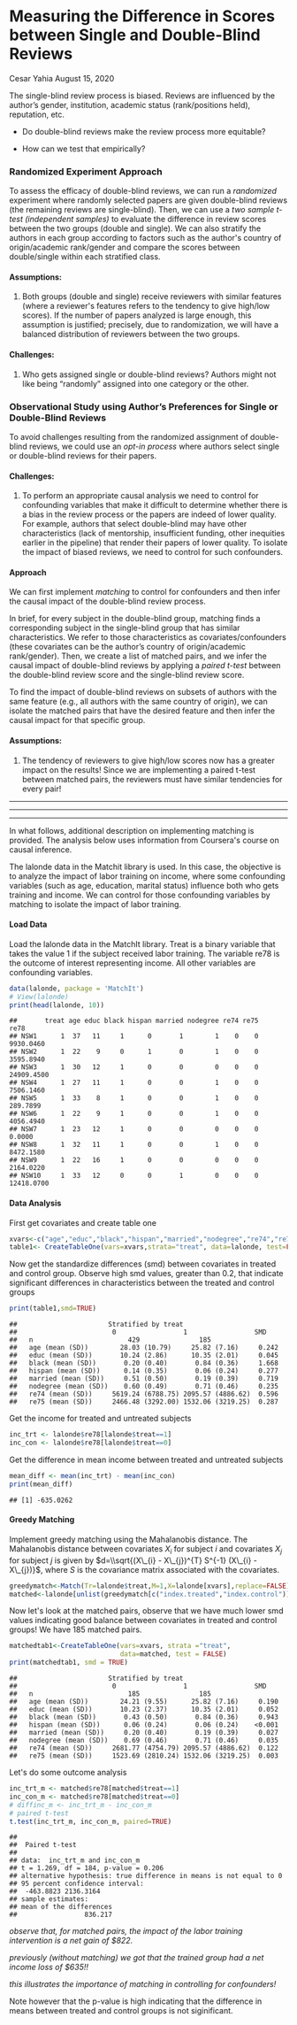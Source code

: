 Measuring the Difference in Scores between Single and Double-Blind Reviews
================
Cesar Yahia
August 15, 2020

The single-blind review process is biased. Reviews are influenced by the author’s gender, institution, academic status (rank/positions held), reputation, etc.

-   Do double-blind reviews make the review process more equitable?

-   How can we test that empirically?

### Randomized Experiment Approach

To assess the efficacy of double-blind reviews, we can run a *randomized* experiment where randomly selected papers are given double-blind reviews (the remaining reviews are single-blind). Then, we can use a *two sample t-test (independent samples)* to evaluate the difference in review scores between the two groups (double and single). We can also stratify the authors in each group according to factors such as the author's country of origin/academic rank/gender and compare the scores between double/single within each stratified class.

#### Assumptions:

1.  Both groups (double and single) receive reviewers with similar features (where a reviewer's features refers to the tendency to give high/low scores). If the number of papers analyzed is large enough, this assumption is justified; precisely, due to randomization, we will have a balanced distribution of reviewers between the two groups.

#### Challenges:

1.  Who gets assigned single or double-blind reviews? Authors might not like being “randomly” assigned into one category or the other.

### Observational Study using Author’s Preferences for Single or Double-Blind Reviews

To avoid challenges resulting from the randomized assignment of double-blind reviews, we could use an *opt-in process* where authors select single or double-blind reviews for their papers.

#### Challenges:

1.  To perform an appropriate causal analysis we need to control for confounding variables that make it difficult to determine whether there is a bias in the review process or the papers are indeed of lower quality. For example, authors that select double-blind may have other characteristics (lack of mentorship, insufficient funding, other inequities earlier in the pipeline) that render their papers of lower quality. To isolate the impact of biased reviews, we need to control for such confounders.

#### Approach

We can first implement *matching* to control for confounders and then infer the causal impact of the double-blind review process.

In brief, for every subject in the double-blind group, matching finds a corresponding subject in the single-blind group that has similar characteristics. We refer to those characteristics as covariates/confounders (these covariates can be the author’s country of origin/academic rank/gender). Then, we create a list of matched pairs, and we infer the causal impact of double-blind reviews by applying a *paired t-test* between the double-blind review score and the single-blind review score.

To find the impact of double-blind reviews on subsets of authors with the same feature (e.g., all authors with the same country of origin), we can isolate the matched pairs that have the desired feature and then infer the causal impact for that specific group.

#### Assumptions:

1.  The tendency of reviewers to give high/low scores now has a greater impact on the results! Since we are implementing a paired t-test between matched pairs, the reviewers must have similar tendencies for every pair!

------------------------------------------------------------------------

------------------------------------------------------------------------

------------------------------------------------------------------------

In what follows, additional description on implementing matching is provided. The analysis below uses information from Coursera's course on causal inference.

The lalonde data in the Matchit library is used. In this case, the objective is to analyze the impact of labor training on income, where some confounding variables (such as age, education, marital status) influence both who gets training and income. We can control for those confounding variables by matching to isolate the impact of labor training.

#### Load Data

Load the lalonde data in the MatchIt library. Treat is a binary variable that takes the value 1 if the subject received labor training. The variable re78 is the outcome of interest representing income. All other variables are confounding variables.

``` r
data(lalonde, package = 'MatchIt')
# View(lalonde)
print(head(lalonde, 10))
```

    ##       treat age educ black hispan married nodegree re74 re75       re78
    ## NSW1      1  37   11     1      0       1        1    0    0  9930.0460
    ## NSW2      1  22    9     0      1       0        1    0    0  3595.8940
    ## NSW3      1  30   12     1      0       0        0    0    0 24909.4500
    ## NSW4      1  27   11     1      0       0        1    0    0  7506.1460
    ## NSW5      1  33    8     1      0       0        1    0    0   289.7899
    ## NSW6      1  22    9     1      0       0        1    0    0  4056.4940
    ## NSW7      1  23   12     1      0       0        0    0    0     0.0000
    ## NSW8      1  32   11     1      0       0        1    0    0  8472.1580
    ## NSW9      1  22   16     1      0       0        0    0    0  2164.0220
    ## NSW10     1  33   12     0      0       1        0    0    0 12418.0700

#### Data Analysis

First get covariates and create table one

``` r
xvars<-c("age","educ","black","hispan","married","nodegree","re74","re75")
table1<- CreateTableOne(vars=xvars,strata="treat", data=lalonde, test=FALSE)
```

Now get the standardize differences (smd) between covariates in treated and control group. Observe high smd values, greater than 0.2, that indicate significant differences in characteristics between the treated and control groups

``` r
print(table1,smd=TRUE)
```

    ##                       Stratified by treat
    ##                        0                 1                 SMD   
    ##   n                        429               185                 
    ##   age (mean (SD))        28.03 (10.79)     25.82 (7.16)     0.242
    ##   educ (mean (SD))       10.24 (2.86)      10.35 (2.01)     0.045
    ##   black (mean (SD))       0.20 (0.40)       0.84 (0.36)     1.668
    ##   hispan (mean (SD))      0.14 (0.35)       0.06 (0.24)     0.277
    ##   married (mean (SD))     0.51 (0.50)       0.19 (0.39)     0.719
    ##   nodegree (mean (SD))    0.60 (0.49)       0.71 (0.46)     0.235
    ##   re74 (mean (SD))     5619.24 (6788.75) 2095.57 (4886.62)  0.596
    ##   re75 (mean (SD))     2466.48 (3292.00) 1532.06 (3219.25)  0.287

Get the income for treated and untreated subjects

``` r
inc_trt <- lalonde$re78[lalonde$treat==1]
inc_con <- lalonde$re78[lalonde$treat==0]
```

Get the difference in mean income between treated and untreated subjects

``` r
mean_diff <- mean(inc_trt) - mean(inc_con)
print(mean_diff)
```

    ## [1] -635.0262

#### Greedy Matching

Implement greedy matching using the Mahalanobis distance. The Mahalanobis distance between covariates *X*<sub>*i*</sub> for subject *i* and covariates *X*<sub>*j*</sub> for subject *j* is given by $d=\\sqrt{(X\_{i} - X\_{j})^{T} S^{-1} (X\_{i} - X\_{j})}$, where *S* is the covariance matrix associated with the covariates.

``` r
greedymatch<-Match(Tr=lalonde$treat,M=1,X=lalonde[xvars],replace=FALSE)
matched<-lalonde[unlist(greedymatch[c("index.treated","index.control")]), ]
```

Now let's look at the matched pairs, observe that we have much lower smd values indicating good balance between covariates in treated and control groups! We have 185 matched pairs.

``` r
matchedtab1<-CreateTableOne(vars=xvars, strata ="treat", 
                            data=matched, test = FALSE)
print(matchedtab1, smd = TRUE)
```

    ##                       Stratified by treat
    ##                        0                 1                 SMD   
    ##   n                        185               185                 
    ##   age (mean (SD))        24.21 (9.55)      25.82 (7.16)     0.190
    ##   educ (mean (SD))       10.23 (2.37)      10.35 (2.01)     0.052
    ##   black (mean (SD))       0.43 (0.50)       0.84 (0.36)     0.943
    ##   hispan (mean (SD))      0.06 (0.24)       0.06 (0.24)    <0.001
    ##   married (mean (SD))     0.20 (0.40)       0.19 (0.39)     0.027
    ##   nodegree (mean (SD))    0.69 (0.46)       0.71 (0.46)     0.035
    ##   re74 (mean (SD))     2681.77 (4754.79) 2095.57 (4886.62)  0.122
    ##   re75 (mean (SD))     1523.69 (2810.24) 1532.06 (3219.25)  0.003

Let's do some outcome analysis

``` r
inc_trt_m <- matched$re78[matched$treat==1]
inc_con_m <- matched$re78[matched$treat==0]
# diffinc_m <- inc_trt_m - inc_con_m
# paired t-test
t.test(inc_trt_m, inc_con_m, paired=TRUE)
```

    ## 
    ##  Paired t-test
    ## 
    ## data:  inc_trt_m and inc_con_m
    ## t = 1.269, df = 184, p-value = 0.206
    ## alternative hypothesis: true difference in means is not equal to 0
    ## 95 percent confidence interval:
    ##  -463.8823 2136.3164
    ## sample estimates:
    ## mean of the differences 
    ##                 836.217

*observe that, for matched pairs, the impact of the labor training intervention is a net gain of $822.*

*previously (without matching) we got that the trained group had a net income loss of $635!!*

*this illustrates the importance of matching in controlling for confounders!*

Note however that the p-value is high indicating that the difference in means between treated and control groups is not siginificant.
